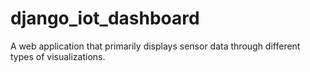# django_iot_dashboard
A web application that primarily displays sensor data through different types of visualizations.

